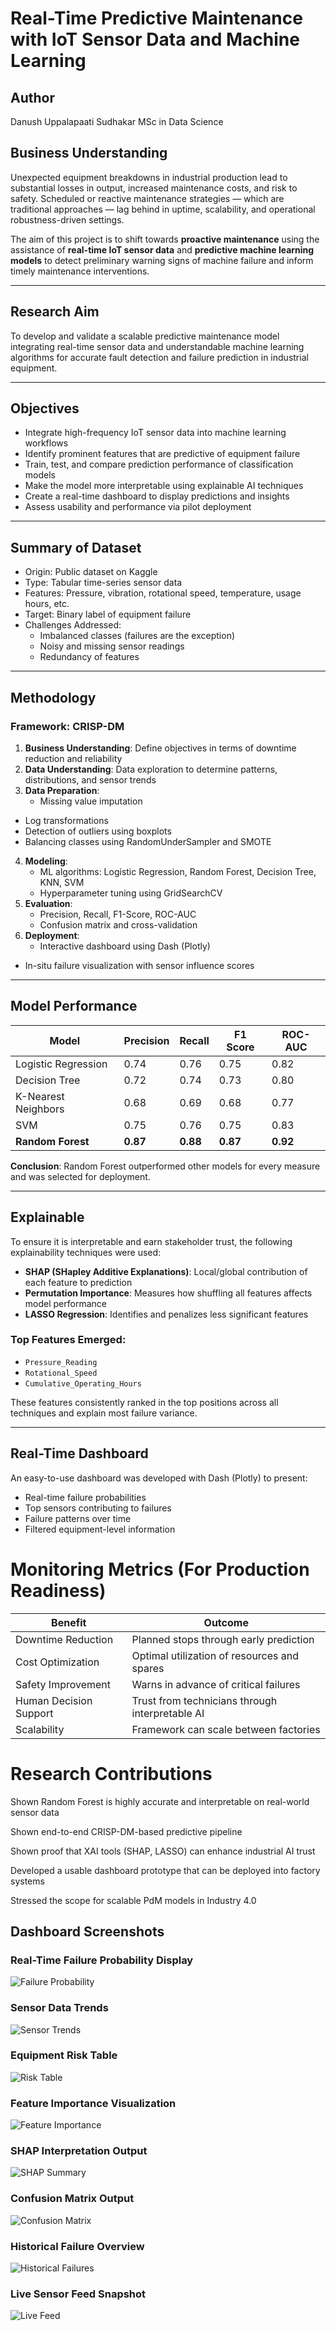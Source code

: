 # Real-Time Predictive Maintenance with IoT Sensor Data and Machine Learning

## Author
Danush Uppalapaati Sudhakar
MSc in Data Science

## Business Understanding

Unexpected equipment breakdowns in industrial production lead to substantial losses in output, increased maintenance costs, and risk to safety. Scheduled or reactive maintenance strategies — which are traditional approaches — lag behind in uptime, scalability, and operational robustness-driven settings.

The aim of this project is to shift towards **proactive maintenance** using the assistance of **real-time IoT sensor data** and **predictive machine learning models** to detect preliminary warning signs of machine failure and inform timely maintenance interventions.

---

## Research Aim

To develop and validate a scalable predictive maintenance model integrating real-time sensor data and understandable machine learning algorithms for accurate fault detection and failure prediction in industrial equipment.

---

## Objectives

- Integrate high-frequency IoT sensor data into machine learning workflows
- Identify prominent features that are predictive of equipment failure
- Train, test, and compare prediction performance of classification models
- Make the model more interpretable using explainable AI techniques
- Create a real-time dashboard to display predictions and insights
- Assess usability and performance via pilot deployment

---

## Summary of Dataset

- Origin: Public dataset on Kaggle
- Type: Tabular time-series sensor data
- Features: Pressure, vibration, rotational speed, temperature, usage hours, etc.
- Target: Binary label of equipment failure
- Challenges Addressed:
  - Imbalanced classes (failures are the exception)
  - Noisy and missing sensor readings
  - Redundancy of features

----

## Methodology

### Framework: CRISP-DM

1. **Business Understanding**: Define objectives in terms of downtime reduction and reliability
2. **Data Understanding**: Data exploration to determine patterns, distributions, and sensor trends
3. **Data Preparation**:
   - Missing value imputation
- Log transformations
- Detection of outliers using boxplots
- Balancing classes using RandomUnderSampler and SMOTE
4. **Modeling**:
   - ML algorithms: Logistic Regression, Random Forest, Decision Tree, KNN, SVM
   - Hyperparameter tuning using GridSearchCV
5. **Evaluation**:
   - Precision, Recall, F1-Score, ROC-AUC
   - Confusion matrix and cross-validation
6. **Deployment**:
   - Interactive dashboard using Dash (Plotly)
- In-situ failure visualization with sensor influence scores

---

## Model Performance

| Model                | Precision | Recall | F1 Score | ROC-AUC |
|---------------------|-----------|--------|----------|---------|
| Logistic Regression | 0.74      | 0.76   | 0.75     | 0.82    |
| Decision Tree       | 0.72      | 0.74   | 0.73     | 0.80    |
| K-Nearest Neighbors | 0.68      | 0.69   | 0.68     | 0.77    |
| SVM                 | 0.75      | 0.76   | 0.75     | 0.83    |
| **Random Forest**   | **0.87**  | **0.88** | **0.87** | **0.92**

**Conclusion**: Random Forest outperformed other models for every measure and was selected for deployment.

---

## Explainable

To ensure it is interpretable and earn stakeholder trust, the following explainability techniques were used:

- **SHAP (SHapley Additive Explanations)**: Local/global contribution of each feature to prediction
- **Permutation Importance**: Measures how shuffling all features affects model performance
- **LASSO Regression**: Identifies and penalizes less significant features

### Top Features Emerged:

- `Pressure_Reading`
- `Rotational_Speed`
- `Cumulative_Operating_Hours`

These features consistently ranked in the top positions across all techniques and explain most failure variance.

---
## Real-Time Dashboard

An easy-to-use dashboard was developed with Dash (Plotly) to present:

- Real-time failure probabilities
- Top sensors contributing to failures
- Failure patterns over time
- Filtered equipment-level information

# Monitoring Metrics (For Production Readiness)

| Benefit                | Outcome                                    |
| ---------------------- | ------------------------------------------ |
| Downtime Reduction     | Planned stops through early prediction  
| Cost Optimization      | Optimal utilization of resources and spares  
| Safety Improvement     | Warns in advance of critical failures  
| Human Decision Support | Trust from technicians through interpretable AI
| Scalability            | Framework can scale between factories


# Research Contributions
Shown Random Forest is highly accurate and interpretable on real-world sensor data

Shown end-to-end CRISP-DM-based predictive pipeline

Shown proof that XAI tools (SHAP, LASSO) can enhance industrial AI trust

Developed a usable dashboard prototype that can be deployed into factory systems

Stressed the scope for scalable PdM models in Industry 4.0

## Dashboard Screenshots

### Real-Time Failure Probability Display
![Failure Probability](Screenshot%202025-05-20%20124224.png)

### Sensor Data Trends
![Sensor Trends](Screenshot%202025-05-20%20124242.png)

### Equipment Risk Table
![Risk Table](Screenshot%202025-05-20%20124326.png)

### Feature Importance Visualization
![Feature Importance](Screenshot%202025-05-20%20124501.png)

### SHAP Interpretation Output
![SHAP Summary](Screenshot%202025-05-20%20124526.png)

### Confusion Matrix Output
![Confusion Matrix](Screenshot%202025-05-20%20124609.png)

### Historical Failure Overview
![Historical Failures](Screenshot%202025-05-20%20124631%20-%20Copy.png)

### Live Sensor Feed Snapshot
![Live Feed](Screenshot%202025-05-20%20124702%20-%20Copy.png)



